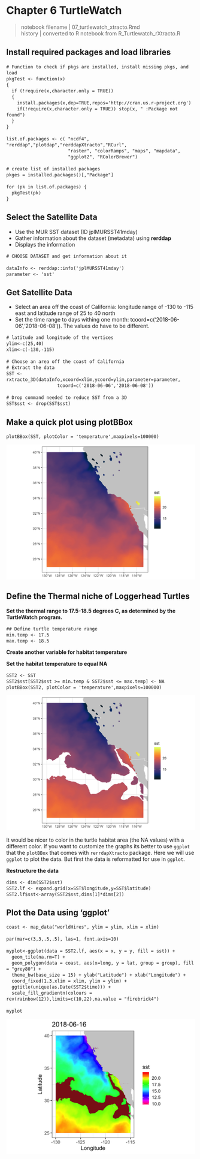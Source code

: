 # Chapter 6 TurtleWatch

> notebook filename \| 07\_turtlewatch\_xtracto.Rmd  
>  history \| converted to R notebook from R\_Turtlewatch\_rXtracto.R

##  Install required packages and load libraries

```text
# Function to check if pkgs are installed, install missing pkgs, and load
pkgTest <- function(x)
{
  if (!require(x,character.only = TRUE))
  {
    install.packages(x,dep=TRUE,repos='http://cran.us.r-project.org')
    if(!require(x,character.only = TRUE)) stop(x, " :Package not found")
  }
}

list.of.packages <- c( "ncdf4", "rerddap","plotdap","rerddapXtracto","RCurl",  
                       "raster", "colorRamps", "maps", "mapdata",
                       "ggplot2", "RColorBrewer")

# create list of installed packages
pkges = installed.packages()[,"Package"]

for (pk in list.of.packages) {
  pkgTest(pk)
}
```

##  Select the Satellite Data

* Use the MUR SST dataset \(ID jplMURSST41mday\)
* Gather information about the dataset \(metadata\) using **rerddap**
* Displays the information

```text
# CHOOSE DATASET and get information about it 

dataInfo <- rerddap::info('jplMURSST41mday')
parameter <- 'sst'
```

##  Get Satellite Data

* Select an area off the coast of California: longitude range of -130 to -115 east and latitude range of 25 to 40 north
* Set the time range to days withing one month: tcoord=c\(‘2018-06-06’,‘2018-06-08’\)\). The values do have to be different.

```text
# latitude and longitude of the vertices
ylim<-c(25,40)
xlim<-c(-130,-115)

# Choose an area off the coast of California
# Extract the data
SST <- rxtracto_3D(dataInfo,xcoord=xlim,ycoord=ylim,parameter=parameter, 
                   tcoord=c('2018-06-06','2018-06-08'))

# Drop command needed to reduce SST from a 3D                   
SST$sst <- drop(SST$sst) 
```

##  Make a quick plot using plotBBox

```text
plotBBox(SST, plotColor = 'temperature',maxpixels=100000)
```

![](../../.gitbook/assets/tw6a.png)

##  Define the Thermal niche of Loggerhead Turtles

**Set the thermal range to 17.5-18.5 degrees C, as determined by the TurtleWatch program.**

```text
## Define turtle temperature range
min.temp <- 17.5
max.temp <- 18.5
```

**Create another variable for habitat temperature**

**Set the habitat temperature to equal NA**

```text
SST2 <- SST
SST2$sst[SST2$sst >= min.temp & SST2$sst <= max.temp] <- NA
plotBBox(SST2, plotColor = 'temperature',maxpixels=100000)
```

![](../../.gitbook/assets/tw6b.png)

It would be nicer to color in the turtle habitat area \(the NA values\) with a different color. If you want to customize the graphs its better to use `ggplot` that the `plotBBox` that comes with `rerrdapXtracto` package. Here we will use `ggplot` to plot the data. But first the data is reformatted for use in `ggplot`.

**Restructure the data**

```text
dims <- dim(SST2$sst)
SST2.lf <- expand.grid(x=SST$longitude,y=SST$latitude)
SST2.lf$sst<-array(SST2$sst,dims[1]*dims[2])

```

##  Plot the Data using ‘ggplot’

```text
coast <- map_data("worldHires", ylim = ylim, xlim = xlim)

par(mar=c(3,3,.5,.5), las=1, font.axis=10)

myplot<-ggplot(data = SST2.lf, aes(x = x, y = y, fill = sst)) +
  geom_tile(na.rm=T) +
  geom_polygon(data = coast, aes(x=long, y = lat, group = group), fill = "grey80") +
  theme_bw(base_size = 15) + ylab("Latitude") + xlab("Longitude") +
  coord_fixed(1.3,xlim = xlim, ylim = ylim) +
  ggtitle(unique(as.Date(SST2$time))) +
  scale_fill_gradientn(colours = rev(rainbow(12)),limits=c(10,22),na.value = "firebrick4") 

myplot
```

![](../../.gitbook/assets/tw6c.png)

